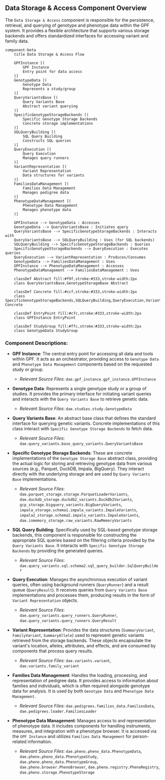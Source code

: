 ## Data Storage & Access Component Overview

The `Data Storage & Access` component is responsible for the persistence, retrieval, and querying of genotype and phenotype data within the GPF system. It provides a flexible architecture that supports various storage backends and offers standardized interfaces for accessing variant and family data.

```mermaid
component-beta
    title Data Storage & Access Flow

    GPFInstance [(
        GPF Instance
        Entry point for data access
    )]
    GenotypeData [(
        Genotype Data
        Represents a study/group
    )]
    QueryVariantsBase [(
        Query Variants Base
        Abstract variant querying
    )]
    SpecificGenotypeStorageBackends [(
        Specific Genotype Storage Backends
        Concrete storage implementations
    )]
    SQLQueryBuilding [(
        SQL Query Building
        Constructs SQL queries
    )]
    QueryExecution [(
        Query Execution
        Manages query runners
    )]
    VariantRepresentation [(
        Variant Representation
        Data structures for variants
    )]
    FamiliesDataManagement [(
        Families Data Management
        Manages pedigree data
    )]
    PhenotypeDataManagement [(
        Phenotype Data Management
        Manages phenotype data
    )]

    GPFInstance --> GenotypeData : Accesses
    GenotypeData --> QueryVariantsBase : Initiates query
    QueryVariantsBase --> SpecificGenotypeStorageBackends : Interacts with
    QueryVariantsBase --> SQLQueryBuilding : Uses (for SQL backends)
    SQLQueryBuilding --> SpecificGenotypeStorageBackends : Queries
    SpecificGenotypeStorageBackends --> QueryExecution : Executes queries
    QueryExecution --> VariantRepresentation : Produces/Consumes
    GenotypeData --> FamiliesDataManagement : Uses
    GPFInstance --> PhenotypeDataManagement : Accesses
    PhenotypeDataManagement --> FamiliesDataManagement : Uses

    classDef Abstract fill:#f9f,stroke:#333,stroke-width:2px
    class QueryVariantsBase,GenotypeStorageBase Abstract

    classDef Concrete fill:#ccf,stroke:#333,stroke-width:2px
    class SpecificGenotypeStorageBackends,SQLQueryBuilding,QueryExecution,VariantRepresentation,FamiliesDataManagement,PhenotypeDataManagement Concrete

    classDef EntryPoint fill:#cfc,stroke:#333,stroke-width:2px
    class GPFInstance EntryPoint

    classDef StudyGroup fill:#ffc,stroke:#333,stroke-width:2px
    class GenotypeData StudyGroup

```

### Component Descriptions:

*   **GPF Instance**: The central entry point for accessing all data and tools within GPF. It acts as an orchestrator, providing access to `Genotype Data` and `Phenotype Data Management` components based on the requested study or group.
    *   *Relevant Source Files*: `dae.gpf_instance.gpf_instance.GPFInstance`

*   **Genotype Data**: Represents a single genotype study or a group of studies. It provides the primary interface for initiating variant queries and interacts with the `Query Variants Base` to retrieve genetic data.
    *   *Relevant Source Files*: `dae.studies.study.GenotypeData`

*   **Query Variants Base**: An abstract base class that defines the standard interface for querying genetic variants. Concrete implementations of this class interact with `Specific Genotype Storage Backends` to fetch data.
    *   *Relevant Source Files*: `dae.query_variants.base_query_variants.QueryVariantsBase`

*   **Specific Genotype Storage Backends**: These are concrete implementations of the `Genotype Storage Base` abstract class, providing the actual logic for storing and retrieving genotype data from various sources (e.g., Parquet, DuckDB, Impala, BigQuery). They interact directly with the underlying storage and are used by `Query Variants Base` implementations.
    *   *Relevant Source Files*: `dae.parquet_storage.storage.ParquetLoaderVariants`, `dae.duckdb_storage.duckdb2_variants.DuckDb2Variants`, `gcp_storage.bigquery_variants.BigQueryVariants`, `impala_storage.schema1.impala_variants.ImpalaVariants`, `impala2_storage.schema2.impala_variants.ImpalaVariants`, `dae.inmemory_storage.raw_variants.RawMemoryVariants`

*   **SQL Query Building**: Specifically used by SQL-based genotype storage backends, this component is responsible for constructing the appropriate SQL queries based on the filtering criteria provided by the `Query Variants Base`. It interacts with `Specific Genotype Storage Backends` by providing the generated queries.
    *   *Relevant Source Files*: `dae.query_variants.sql.schema2.sql_query_builder.SqlQueryBuilder`

*   **Query Execution**: Manages the asynchronous execution of variant queries, often using background runners (`QueryRunner`) and a result queue (`QueryResult`). It receives queries from `Query Variants Base` implementations and processes them, producing results in the form of `Variant Representation` objects.
    *   *Relevant Source Files*: `dae.query_variants.query_runners.QueryRunner`, `dae.query_variants.query_runners.QueryResult`

*   **Variant Representation**: Provides the data structures (`SummaryVariant`, `FamilyVariant`, `SummaryAllele`) used to represent genetic variants retrieved from the storage backends. These objects encapsulate the variant's location, alleles, attributes, and effects, and are consumed by components that process query results.
    *   *Relevant Source Files*: `dae.variants.variant`, `dae.variants.family_variant`

*   **Families Data Management**: Handles the loading, processing, and representation of pedigree data. It provides access to information about families and individuals, which is often required alongside genotype data for analysis. It is used by both `Genotype Data` and `Phenotype Data Management`.
    *   *Relevant Source Files*: `dae.pedigrees.families_data.FamiliesData`, `dae.pedigrees.loader.FamiliesLoader`

*   **Phenotype Data Management**: Manages access to and representation of phenotype data. It includes components for handling instruments, measures, and integration with a phenotype browser. It is accessed via the `GPF Instance` and utilizes `Families Data Management` for person-related information.
    *   *Relevant Source Files*: `dae.pheno.pheno_data.PhenotypeData`, `dae.pheno.pheno_data.PhenotypeStudy`, `dae.pheno.pheno_data.PhenotypeGroup`, `dae.pheno.browser.PhenoBrowser`, `dae.pheno.registry.PhenoRegistry`, `dae.pheno.storage.PhenotypeStorage`

